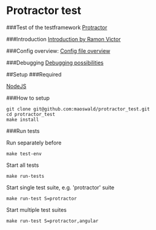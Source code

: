# Protractor test

###Test of the testframework [Protractor](http://angular.github.io/protractor/#/)

###Introduction
[Introduction by Ramon Victor](http://ramonvictor.github.io/protractor/slides/#/)

###Config overview:
[Config file overview](https://github.com/angular/protractor/blob/master/docs/referenceConf.js)

###Debugging
[Debugging possibilities](https://github.com/angular/protractor/blob/master/docs/debugging.md)

##Setup
###Required

[NodeJS](http://nodejs.org/)

###How to setup

```
git clone git@github.com:maoswald/protractor_test.git
cd protractor_test
make install
```

###Run tests

Run separately before

```
make test-env
```

Start all tests

```
make run-tests
```

Start single test suite, e.g. 'protractor' suite

```
make run-test S=protractor
```

Start multiple test suites

```
make run-test S=protractor,angular
```

